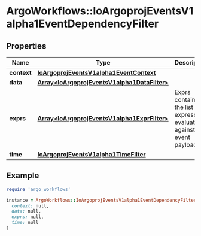 # ArgoWorkflows::IoArgoprojEventsV1alpha1EventDependencyFilter

## Properties

| Name | Type | Description | Notes |
| ---- | ---- | ----------- | ----- |
| **context** | [**IoArgoprojEventsV1alpha1EventContext**](IoArgoprojEventsV1alpha1EventContext.md) |  | [optional] |
| **data** | [**Array&lt;IoArgoprojEventsV1alpha1DataFilter&gt;**](IoArgoprojEventsV1alpha1DataFilter.md) |  | [optional] |
| **exprs** | [**Array&lt;IoArgoprojEventsV1alpha1ExprFilter&gt;**](IoArgoprojEventsV1alpha1ExprFilter.md) | Exprs contains the list of expressions evaluated against the event payload. | [optional] |
| **time** | [**IoArgoprojEventsV1alpha1TimeFilter**](IoArgoprojEventsV1alpha1TimeFilter.md) |  | [optional] |

## Example

```ruby
require 'argo_workflows'

instance = ArgoWorkflows::IoArgoprojEventsV1alpha1EventDependencyFilter.new(
  context: null,
  data: null,
  exprs: null,
  time: null
)
```

